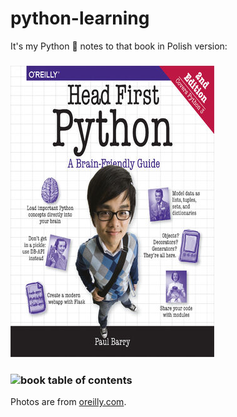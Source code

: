 # python-learning
It's my Python 🐍 notes to that book in Polish version:
### ![book cover](book.png)
### ![book table of contents](table_of_contents.png)
Photos are from [oreilly.com](www.oreilly.com).